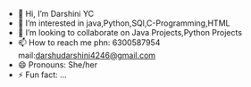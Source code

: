 - 👋 Hi, I’m Darshini YC
- 👀 I’m interested in java,Python,SQl,C-Programming,HTML
- 💞️ I’m looking to collaborate on Java Projects,Python Projects
- 📫 How to reach me phn: 6300587954 mail:darshudarshini4246@gmail.com
- 😄 Pronouns: She/her
- ⚡ Fun fact: ...

<!---
darshu-99/darshu-99 is a ✨ special ✨ repository because its `README.md` (this file) appears on your GitHub profile.
You can click the Preview link to take a look at your changes.
--->
